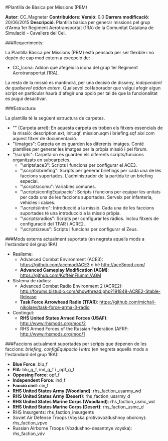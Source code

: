 #Plantilla de Bàsica per Missions (PBM)
 
**Autor**: CC_Magnetar
**Contribuidors**:
**Versió**: 0.0
**Darrera modificació**: 20/06/2015
**Descripció**: Plantilla bàsica per generar missions pel grup d'Arma 1er Regiment Aerotransportat (1RA) de la Comunitat Catalana de Simulació - Cavallers del Cel.

###Requeriments:

La Plantilla Bàsica per Missions (PBM) està pensada per ser flexible i no depèn de cap mod extern a excepció de:

* CC_Icona: Addon que afegeix la icona del grup 1er Regiment Aerotransportat (1RA).

La resta de la missió es mantindrà, per una decisió de disseny, *independent de qualsevol addon extern*. Qualsevol col·laborador que vulgui afegir algun script en particular haurà d'afegir una opció per tal de que la funcionalitat es pugui desactivar.

###Estructura:

La plantilla té la següent estructura de carpetes.

* "\" (Carpeta arrel): En aquesta carpeta es troben els fitxers essencials de la missió: description.ext, init.sqf, mission.sqm i briefing.sqf així com aquest fitxer de documentació.
* "\imatges": Carpeta on es guarden les diferents imatges. Conté plantilles per generar les imatges per la pròpia missió i pel fòrum.
* "\scripts": Carpeta on es guarden els diferents scripts/funcions organitzats en subcarpetes.
  * "\sripts\ace3": Scripts i funcions per configurar el ACE3.
  * "\scripts\briefing": Scripts per generar briefings per cada una de les faccions suportades. L'administrador de la partida té un briefing especial.
  * "\scripts\comu": Variables comunes.
  * "\scripts\configEquipacio": Scripts i funcions per equipar les unitats per cada una de les faccions suportades. Serveix per infanteria, vehicles i caixes.
  * "\scripts\intro": Introducció a la missió. Cada una de les faccions suportades té una introducció a la missió pròpia.
  * "\scripts\radios": Scripts per configurar les ràdios. Inclou fitxers de configuració del TFAR i ACRE2.
  * "\scripts\zeus": Scripts i funcions per configurar el Zeus.
  
###Mods externs actualment suportats (en negreta aquells mods a l'estàndard del grup 1RA)

* Realisme:
  * Advanced Combat Environment (ACE3): https://github.com/acemod/ACE3 o bé http://ace3mod.com/
  * **Advanced Gameplay Modification (AGM)**: https://github.com/KoffeinFlummi/AGM
* Sistema de ràdios:
  * Advanced Combat Radio Environment 2 (ACRE2): http://forums.bistudio.com/showthread.php?191848-ACRE2-Stable-Release
  * **Task Force Arrowhead Radio (TFAR)**: https://github.com/michail-nikolaev/task-force-arma-3-radio
* Contingut:
  * **RHS United States Armed Forces (USAF)**: http://www.rhsmods.org/mod/2
  * RHS Armed Forces of the Russian Federation (AFRF: http://www.rhsmods.org/mod/1
  
###Faccions actualment suportades per scripts que depenen de les faccions: *briefing*, *configEquipacio* i *intro* (en negreta aquells mods a l'estàndard del grup 1RA):
* **Blue Force**: blu_f
* **FIA**: blu_g_f, ind_g_f i _opf_g_f
* **Opposing Force**: opf_f
* **Independent Force**:  ind_f
* **Facció civil**: civ_f
* **RHS United States Army (Woodland)**: rhs_faction_usarmy_wd
* **RHS United States Army (Desert)**: rhs_faction_usarmy_d
* **RHS United States Marine Corps  (Woodland)**: rhs_faction_usmc_wd
* **RHS United States Marine Corps (Desert)**: rhs_faction_usmc_d
* RHS Insurgents: rhs_faction_insurgents
* Soviet Air Defense Troops (Voyska protivovozdushnoy oborony): rhs_faction_vpvo
* Russian Airborne Troops (Vozdushno-desantnye voyska): rhs_faction_vdv